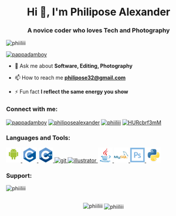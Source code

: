 <h1 align="center">Hi 👋, I'm Philipose Alexander</h1>
<h3 align="center">A novice coder who loves Tech and Photography</h3>

<p align="left"> <img src="https://komarev.com/ghpvc/?username=phiiliii&label=Profile%20views&color=03dd6d&style=flat" alt="phiiliii" /> </p>

<p align="left"> <a href="https://twitter.com/pappadamboy" target="blank"><img src="https://img.shields.io/twitter/follow/pappadamboy?logo=twitter&style=for-the-badge" alt="pappadamboy" /></a> </p>

- 💬 Ask me about **Software, Editing, Photography**

- 📫 How to reach me **philipose32@gmail.com**

- ⚡ Fun fact **I reflect the same energy you show**

<h3 align="left">Connect with me:</h3>
<p align="left">
<a href="https://twitter.com/pappadamboy" target="blank"><img align="center" src="https://raw.githubusercontent.com/rahuldkjain/github-profile-readme-generator/master/src/images/icons/Social/twitter.svg" alt="pappadamboy" height="30" width="40" /></a>
<a href="https://linkedin.com/in/philiposealexander" target="blank"><img align="center" src="https://raw.githubusercontent.com/rahuldkjain/github-profile-readme-generator/master/src/images/icons/Social/linked-in-alt.svg" alt="philiposealexander" height="30" width="40" /></a>
<a href="https://instagram.com/phiiliii" target="blank"><img align="center" src="https://raw.githubusercontent.com/rahuldkjain/github-profile-readme-generator/master/src/images/icons/Social/instagram.svg" alt="phiiliii" height="30" width="40" /></a>
<a href="https://discord.gg/HURcbrf3mM" target="blank"><img align="center" src="https://raw.githubusercontent.com/rahuldkjain/github-profile-readme-generator/master/src/images/icons/Social/discord.svg" alt="HURcbrf3mM" height="30" width="40" /></a>
</p>

<h3 align="left">Languages and Tools:</h3>
<p align="left"> <a href="https://developer.android.com" target="_blank" rel="noreferrer"> <img src="https://raw.githubusercontent.com/devicons/devicon/master/icons/android/android-original-wordmark.svg" alt="android" width="40" height="40"/> </a> <a href="https://www.cprogramming.com/" target="_blank" rel="noreferrer"> <img src="https://raw.githubusercontent.com/devicons/devicon/master/icons/c/c-original.svg" alt="c" width="40" height="40"/> </a> <a href="https://www.w3schools.com/cpp/" target="_blank" rel="noreferrer"> <img src="https://raw.githubusercontent.com/devicons/devicon/master/icons/cplusplus/cplusplus-original.svg" alt="cplusplus" width="40" height="40"/> </a> <a href="https://git-scm.com/" target="_blank" rel="noreferrer"> <img src="https://www.vectorlogo.zone/logos/git-scm/git-scm-icon.svg" alt="git" width="40" height="40"/> </a> <a href="https://www.adobe.com/in/products/illustrator.html" target="_blank" rel="noreferrer"> <img src="https://www.vectorlogo.zone/logos/adobe_illustrator/adobe_illustrator-icon.svg" alt="illustrator" width="40" height="40"/> </a> <a href="https://www.java.com" target="_blank" rel="noreferrer"> <img src="https://raw.githubusercontent.com/devicons/devicon/master/icons/java/java-original.svg" alt="java" width="40" height="40"/> </a> <a href="https://www.mysql.com/" target="_blank" rel="noreferrer"> <img src="https://raw.githubusercontent.com/devicons/devicon/master/icons/mysql/mysql-original-wordmark.svg" alt="mysql" width="40" height="40"/> </a> <a href="https://www.photoshop.com/en" target="_blank" rel="noreferrer"> <img src="https://raw.githubusercontent.com/devicons/devicon/master/icons/photoshop/photoshop-line.svg" alt="photoshop" width="40" height="40"/> </a> <a href="https://www.python.org" target="_blank" rel="noreferrer"> <img src="https://raw.githubusercontent.com/devicons/devicon/master/icons/python/python-original.svg" alt="python" width="40" height="40"/> </a> </p>

<h3 align="left">Support:</h3>
<p><a href="https://www.buymeacoffee.com/phiiliii"> <img align="left" src="https://cdn.buymeacoffee.com/buttons/v2/default-yellow.png" height="50" width="210" alt="phiiliii" /></a></p><br><br>


<p><img align="left" src="https://github-readme-stats.vercel.app/api/top-langs?username=phiiliii&show_icons=true&theme=dracula&locale=en&layout=compact" alt="phiiliii" /></p>

<p>&nbsp;<img align="center" src="https://github-readme-stats.vercel.app/api?username=phiiliii&show_icons=true&theme=tokyonight&locale=en" alt="phiiliii" /></p>

